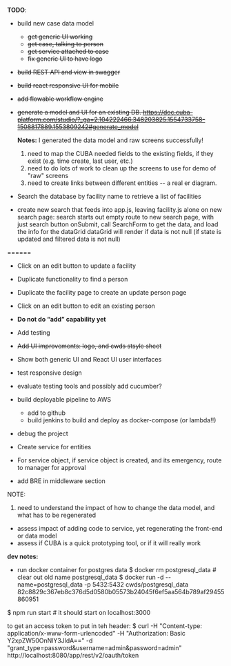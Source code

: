 **TODO**:
+ build new case data model
    + ~~get generic UI working~~
    + ~~get case, talking to person~~
    + ~~get service attached to case~~
    + ~~fix generic UI to have logo~~
+ ~~build REST API and view in swagger~~
+ ~~build react responsive UI for mobile~~

+ ~~add flowable workflow engine~~

+ ~~generate a model and UI for an existing DB. https://doc.cuba-platform.com/studio/?_ga=2.104222466.348203825.1554733758-1508817889.1553809242#generate_model~~
    
    **Notes:** I generated the data model and raw screens successfully!
    1. need to map the CUBA needed fields to the existing fields, if they exist (e.g. time create, last user, etc.)
    2. need to do lots of work to clean up the screens to use for demo of "raw" screens
    3. need to create links between different entities -- a real er diagram. 
    
+ Search the database by facility name to retrieve a list of facilities
+ create new search that feeds into app.js, leaving facility.js alone
    on new search page: 
    search starts out empty
    route to new search page, with just search button
    onSubmit, call SearchForm to get the data, and load the info for the dataGrid
    dataGrid will render if data is not null (if state is updated and filtered data is not null)

======
+ Click on an edit button to update a facility
+ Duplicate functionality to find a person
+ Duplicate the facility page to create an update person page
+ Click on an edit button to edit an existing person
+ **Do not do “add” capability yet**
+ Add testing
+ ~~Add UI improvements: logo, and cwds stsyle sheet~~
+ Show both generic UI and React UI user interfaces
+ test responsive design

+ evaluate testing tools and possibly add cucumber?


+ build deployable pipeline to AWS
    + add to github
    + build jenkins to build and deploy as docker-compose (or lambda!!)
+ debug the project

+ Create service for entities
+ For service object,  if service object is created, and its emergency, route to manager for approval
+ add BRE in middleware section


NOTE:
1. need to understand the impact of how to change the data model, and what has to be regenerated
+ assess impact of adding code to service, yet regenerating the front-end or data model
+ assess if CUBA is a quick prototyping tool, or if it will really work

**dev notes:**
- run docker container for postgres data
$ docker rm postgresql_data  # clear out old name
postgresql_data
$ docker run -d --name=postgresql_data -p 5432:5432 cwds/postgresql_data
82c8829c367eb8c376d5d0580b05573b24045f6ef5aa564b789af29455860951

$ npm run start # it should start on localhost:3000

to get an access token to put in teh header:
$ curl -H "Content-type: application/x-www-form-urlencoded" -H "Authorization: Basic Y2xpZW50OnNlY3JldA==" 
-d "grant_type=password&username=admin&password=admin" 
http://localhost:8080/app/rest/v2/oauth/token
